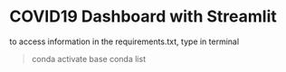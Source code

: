 # COVID19 Dashboard with Streamlit
 
to access information in the requirements.txt, type in terminal 
> conda activate base
> conda list